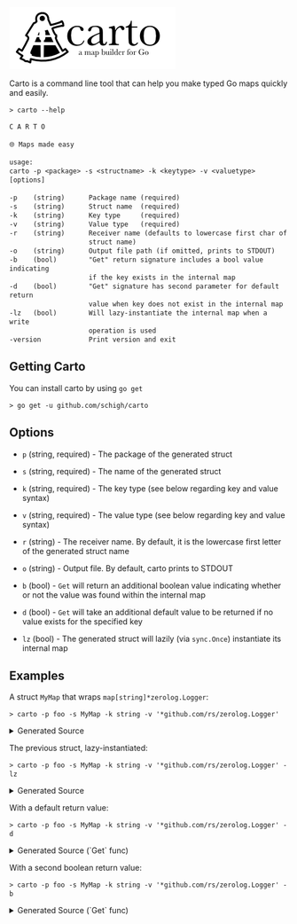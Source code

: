 ![carto](./_img/carto.png)

Carto is a command line tool that can help you make typed Go maps quickly and easily.  

```
> carto --help
```

```
C A R T O

🌐 Maps made easy

usage:
carto -p <package> -s <structname> -k <keytype> -v <valuetype> [options]

-p    (string)      Package name (required)
-s    (string)      Struct name  (required)
-k    (string)      Key type     (required)
-v    (string)      Value type   (required)
-r    (string)      Receiver name (defaults to lowercase first char of
                    struct name)
-o    (string)      Output file path (if omitted, prints to STDOUT)
-b    (bool)        "Get" return signature includes a bool value indicating
                    if the key exists in the internal map
-d    (bool)        "Get" signature has second parameter for default return
                    value when key does not exist in the internal map
-lz   (bool)        Will lazy-instantiate the internal map when a write
                    operation is used
-version            Print version and exit
```

## Getting Carto

You can install carto by using `go get`

```
> go get -u github.com/schigh/carto
```

## Options

* `p` (string, required) - The package of the generated struct

* `s` (string, required) - The name of the generated struct

* `k` (string, required) - The key type (see below regarding key and value syntax)

* `v` (string, required) - The value type (see below regarding key and value syntax)

* `r` (string) - The receiver name.  By default, it is the lowercase first letter of the generated struct name

* `o` (string) - Output file.  By default, carto prints to STDOUT

* `b` (bool) - `Get` will return an additional boolean value indicating whether or not the value was found within the internal map
* `d` (bool) - `Get` will take an additional default value to be returned if no value exists for the specified key
* `lz` (bool) - The generated struct will lazily (via  `sync.Once`) instantiate its internal map

## Examples

A struct `MyMap` that wraps `map[string]*zerolog.Logger`:

```
> carto -p foo -s MyMap -k string -v '*github.com/rs/zerolog.Logger'
```
<details>
<summary>Generated Source</summary>
<p>

```go
// Code generated Mon, 26 Aug 2019 19:01:42 EDT by carto.  DO NOT EDIT.
package foo

import (
	"sync"

	"github.com/rs/zerolog"
)

// MyMap wraps map[string]*zerolog.Logger, and locks reads and writes with a mutex
type MyMap struct {
	mx       sync.RWMutex
	internal map[string]*zerolog.Logger
}

// NewMyMap generates a new MyMap with a non-nil map
func NewMyMap() *MyMap {
	m := &MyMap{}
	m.internal = make(map[string]*zerolog.Logger)

	return m
}

// Get gets the *zerolog.Logger keyed by string.
func (m *MyMap) Get(key string) (value *zerolog.Logger) {
	m.mx.RLock()
	defer m.mx.RUnlock()

	value = m.internal[key]

	return
}

// Keys will return all keys in the MyMap's internal map
func (m *MyMap) Keys() (keys []string) {
	m.mx.RLock()
	defer m.mx.RUnlock()

	keys = make([]string, len(m.internal))
	var i int
	for k := range m.internal {
		keys[i] = k
		i++
	}

	return
}

// Set will add an element to the MyMap's internal map with the specified key
func (m *MyMap) Set(key string, value *zerolog.Logger) {
	m.mx.Lock()
	defer m.mx.Unlock()

	m.internal[key] = value
}

// Absorb will take all the keys and values from another MyMap's internal map and
// overwrite any existing keys
func (m *MyMap) Absorb(otherMap *MyMap) {
	m.mx.Lock()
	otherMap.mx.RLock()
	defer otherMap.mx.RUnlock()
	defer m.mx.Unlock()

	for k, v := range otherMap.internal {
		m.internal[k] = v
	}
}

// AbsorbMap will take all the keys and values from another map and overwrite any existing keys
func (m *MyMap) AbsorbMap(regularMap map[string]*zerolog.Logger) {
	m.mx.Lock()
	defer m.mx.Unlock()

	for k, v := range regularMap {
		m.internal[k] = v
	}
}

// Delete will remove a *zerolog.Logger from the map by key
func (m *MyMap) Delete(key string) {
	m.mx.Lock()
	defer m.mx.Unlock()

	delete(m.internal, key)
}

// Clear will remove all elements from the map
func (m *MyMap) Clear() {
	m.mx.Lock()
	defer m.mx.Unlock()

	m.internal = make(map[string]*zerolog.Logger)
}
```

</p>
</details>

The previous struct, lazy-instantiated:

```
> carto -p foo -s MyMap -k string -v '*github.com/rs/zerolog.Logger' -lz
```
<details>
<summary>Generated Source</summary>
<p>

```go
// Code generated Tue, 27 Aug 2019 10:20:05 EDT by carto.  DO NOT EDIT.
package foo

import (
	"sync"

	"github.com/rs/zerolog"
)

// MyMap wraps map[string]*zerolog.Logger, and locks reads and writes with a mutex
type MyMap struct {
	mx        sync.RWMutex
	internal  map[string]*zerolog.Logger
	onceToken sync.Once
}

// Get gets the *zerolog.Logger keyed by string.
func (m *MyMap) Get(key string) (value *zerolog.Logger) {
	m.mx.RLock()
	defer m.mx.RUnlock()

	value = m.internal[key]

	return
}

// Keys will return all keys in the MyMap's internal map
func (m *MyMap) Keys() (keys []string) {
	m.mx.RLock()
	defer m.mx.RUnlock()

	keys = make([]string, len(m.internal))
	var i int
	for k := range m.internal {
		keys[i] = k
		i++
	}

	return
}

// Set will add an element to the MyMap's internal map with the specified key
func (m *MyMap) Set(key string, value *zerolog.Logger) {
	m.mx.Lock()
	defer m.mx.Unlock()

	m.onceToken.Do(func() {
		m.internal = make(map[string]*zerolog.Logger)
	})
	m.internal[key] = value
}

// Absorb will take all the keys and values from another MyMap's internal map and
// overwrite any existing keys
func (m *MyMap) Absorb(otherMap *MyMap) {
	m.mx.Lock()
	otherMap.mx.RLock()
	defer otherMap.mx.RUnlock()
	defer m.mx.Unlock()

	m.onceToken.Do(func() {
		m.internal = make(map[string]*zerolog.Logger)
	})
	for k, v := range otherMap.internal {
		m.internal[k] = v
	}
}

// AbsorbMap will take all the keys and values from another map and overwrite any existing keys
func (m *MyMap) AbsorbMap(regularMap map[string]*zerolog.Logger) {
	m.mx.Lock()
	defer m.mx.Unlock()

	m.onceToken.Do(func() {
		m.internal = make(map[string]*zerolog.Logger)
	})
	for k, v := range regularMap {
		m.internal[k] = v
	}
}

// Delete will remove a *zerolog.Logger from the map by key
func (m *MyMap) Delete(key string) {
	m.mx.Lock()
	defer m.mx.Unlock()

	m.onceToken.Do(func() {
		m.internal = make(map[string]*zerolog.Logger)
	})
	delete(m.internal, key)
}

// Clear will remove all elements from the map
func (m *MyMap) Clear() {
	m.mx.Lock()
	defer m.mx.Unlock()

	m.internal = make(map[string]*zerolog.Logger)
}
```

</p>
</details>

With a default return value:

```
> carto -p foo -s MyMap -k string -v '*github.com/rs/zerolog.Logger' -d
```
<details>
<summary>Generated Source (`Get` func)</summary>
<p>

```go
...

// Get gets the *zerolog.Logger keyed by string.  If the key does not exist, a default *zerolog.Logger will be returned
func (m *MyMap) Get(key string, dflt *zerolog.Logger) (value *zerolog.Logger) {
	m.mx.RLock()
	defer m.mx.RUnlock()

	var ok bool
	value, ok = m.internal[key]
	if !ok {
		value = dflt
	}

	return
}

...
```

</p>
</details>

With a second boolean return value:

```
> carto -p foo -s MyMap -k string -v '*github.com/rs/zerolog.Logger' -b
```
<details>
<summary>Generated Source (`Get` func)</summary>
<p>

```go
// Get gets the *zerolog.Logger keyed by string. Also returns bool value indicating whether the key exists in the map
func (m *MyMap) Get(key string) (value *zerolog.Logger, ok bool) {
	m.mx.RLock()
	defer m.mx.RUnlock()

	value, ok = m.internal[key]

	return
}
```

</p>
</details>